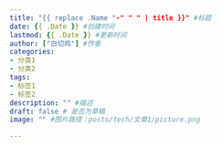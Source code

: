 ```yaml
---
title: "{{ replace .Name "-" " " | title }}" #标题
date: {{ .Date }} #创建时间
lastmod: {{ .Date }} #更新时间
author: ["白切鸡"] #作者
categories: 
- 分类1
- 分类2
tags: 
- 标签1
- 标签2
description: "" #描述
draft: false # 是否为草稿
image: "" #图片路径：posts/tech/文章1/picture.png

---
```

